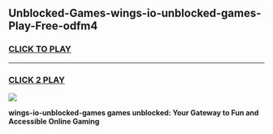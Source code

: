 
## Unblocked-Games-wings-io-unblocked-games-Play-Free-odfm4
<h3>
<a href="https://premium76.site?title=wings-io-unblocked-games&ref=10A">CLICK TO PLAY</a></h3>
<hr>

<h3>
<a href="https://premium76.site?title=wings-io-unblocked-games&ref=10A">CLICK 2 PLAY</a>
  
</h3>

<a href="https://premium76.site?title=wings-io-unblocked-games&ref=10A"><img src="https://clearcache.store/games.png"></a>


**wings-io-unblocked-games games unblocked: Your Gateway to Fun and Accessible Online Gaming**
